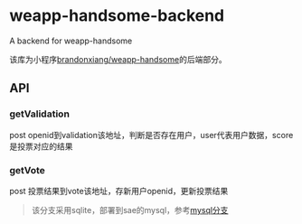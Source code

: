 # weapp-handsome-backend
A backend for weapp-handsome

该库为小程序[brandonxiang/weapp-handsome](https://github.com/brandonxiang/weapp-handsome/)的后端部分。

## API

### getValidation

post openid到validation该地址，判断是否存在用户，user代表用户数据，score是投票对应的结果

### getVote

post 投票结果到vote该地址，存新用户openid，更新投票结果

> 该分支采用sqlite，部署到sae的mysql，参考[mysql分支](https://github.com/brandonxiang/weapp-handsome-backend/tree/mysql)
